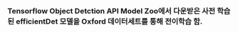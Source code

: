 ### Tensorflow Object Detction API Model Zoo에서 다운받은 사전 학습된 efficientDet 모델을 Oxford 데이터세트를 통해 전이학습 함.
